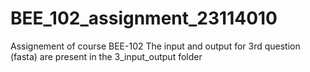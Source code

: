 # BEE_102_assignment_23114010
Assignement of course BEE-102 
The input and output for 3rd question (fasta) are present in the 3_input_output folder 

